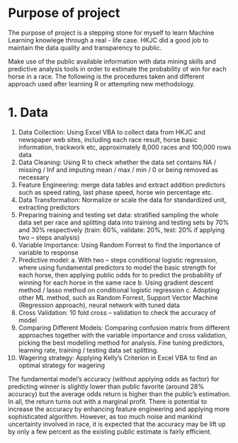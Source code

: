 # Purpose of project

The purpose of project is a stepping stone for myself to learn Machine Learning knowlege through a real - life case.  HKJC did a good job to maintain the data quality and transparency to public.

Make use of the public available information with data mining skills and predictive analysis tools in order to estimate the probability of win for each horse in a race.  The following is the procedures taken and different approach used after learning R or attempting new methodology.

# 1. Data
1.	Data Collection: Using Excel VBA to collect data from HKJC and newspaper web sites, including each race result, horse basic information, trackwork etc, approximately 8,000 races and 100,000 rows data
2.	Data Cleaning: Using R to check whether the data set contains NA / missing / Inf and imputing mean / max / min / 0 or being removed as necessary
3.	Feature Engineering: merge data tables and extract addition predictors such as speed rating, last phase speed, horse win percentage etc.
4.	Data Transformation: Normalize or scale the data for standardized unit, extracting predictors
5.	Preparing training and testing set data: stratified sampling the whole data set per race and splitting data into training and testing sets by 70% and 30% respectively (train: 60%, validate: 20%, test: 20% if applying two – steps analysis)
6.	Variable Importance:  Using Random Forrest to find the importance of variable to response
7.	Predictive model: 
a.  With two – steps conditional logistic regression, where using fundamental predictors to model the basic strength for each horse, then applying public odds for  to predict the probability of winning for each horse in the same race
b.	Using gradient descent method / lasso method on conditional logistic regression
c.  Adopting other ML method, such as Random Forrest, Support Vector Machine (Regression approach), neural network with tuned data
8.	Cross Validation: 10 fold cross – validation to check the accuracy of model
9.	Comparing Different Models: Comparing confusion matrix from different approaches together with the variable importance and cross validation, picking the best modelling method for analysis.  Fine tuning predictors, learning rate, training / testing data set splitting.
10.	Wagering strategy: Applying Kelly’s Criterion in Excel VBA to find an optimal strategy for wagering

The fundamental model’s accuracy (without applying odds as factor) for predicting winner is slightly lower than public favorite (around 28% accuracy) but the average odds return is higher than the public’s estimation.  In all, the return turns out with a marginal profit.  There is potential to increase the accuracy by enhancing feature engineering and applying more sophisticated algorithm.  However, as too much noise and mankind uncertainty involved in race, it is expected that the accuracy may be lift up by only a few percent as the existing public estimate is fairly efficient.
